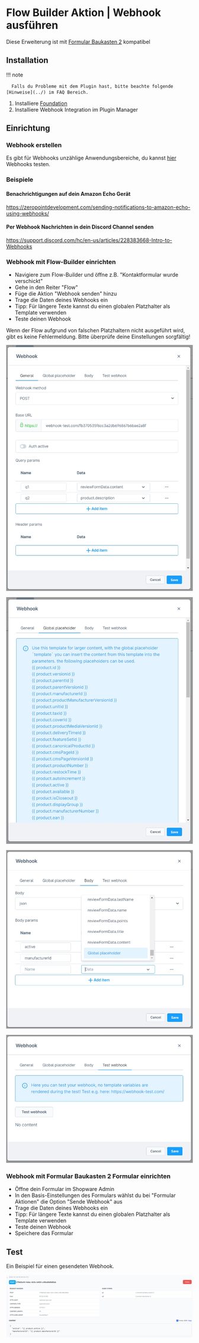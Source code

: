 # Flow Builder Aktion | Webhook ausführen

Diese Erweiterung ist mit [Formular Baukasten 2](../MoorlForms/index.md) kompatibel

## Installation

!!! note

      Falls du Probleme mit dem Plugin hast, bitte beachte folgende [Hinweise](../) im FAQ Bereich.

1. Installiere
   [Foundation](../MoorlFoundation/index.md)
2. Installiere Webhook Integration im Plugin Manager

## Einrichtung

### Webhook erstellen

Es gibt für Webhooks unzählige Anwendungsbereiche, du kannst [hier](https://webhook-test.com/) Webhooks testen.

### Beispiele

#### Benachrichtigungen auf dein Amazon Echo Gerät

https://zeropointdevelopment.com/sending-notifications-to-amazon-echo-using-webhooks/

#### Per Webhook Nachrichten in dein Discord Channel senden

https://support.discord.com/hc/en-us/articles/228383668-Intro-to-Webhooks

### Webhook mit Flow-Builder einrichten

- Navigiere zum Flow-Builder und öffne z.B. "Kontaktformular wurde verschickt"
- Gehe in den Reiter "Flow"
- Füge die Aktion "Webhook senden" hinzu
- Trage die Daten deines Webhooks ein
- Tipp: Für längere Texte kannst du einen globalen Platzhalter als Template verwenden
- Teste deinen Webhook

Wenn der Flow aufgrund von falschen Platzhaltern nicht ausgeführt wird, gibt es keine Fehlermeldung. Bitte überprüfe deine Einstellungen sorgfältig!

![](images/webhook-001.jpg)

![](images/webhook-002.jpg)

![](images/webhook-003.jpg)

![](images/webhook-004.jpg)

### Webhook mit Formular Baukasten 2 Formular einrichten

- Öffne dein Formular im Shopware Admin
- In den Basis-Einstellungen des Formulars wählst du bei "Formular Aktionen" die Option "Sende Webhook" aus
- Trage die Daten deines Webhooks ein
- Tipp: Für längere Texte kannst du einen globalen Platzhalter als Template verwenden
- Teste deinen Webhook
- Speichere das Formular

## Test

Ein Beispiel für einen gesendeten Webhook.

![](images/webhook-005.jpg)
